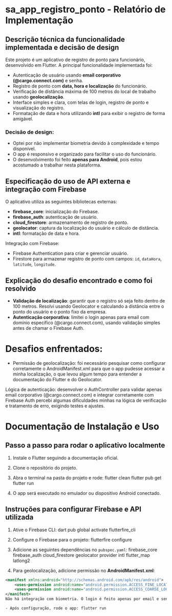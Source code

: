 # sa_app_registro_ponto - Relatório de Implementação

## Descrição técnica da funcionalidade implementada e decisão de design
Este projeto é um aplicativo de registro de ponto para funcionário, desenvolvido em Flutter. 
A principal funcionalidade implementada foi:

- Autenticação de usuário usando **email corporativo (@cargo.connect.com)** e senha.
- Registro de ponto com **data, hora e localização** do funcionário.
- Verificação de distância máxima de 100 metros do local de trabalho usando **geolocalização**.
- Interface simples e clara, com telas de login, registro de ponto e visualização do registro.
- Formatação de data e hora utilizando **intl** para exibir o registro de forma amigável.

### Decisão de design:
- Optei por não implementar biometria devido à complexidade e tempo disponível.
- O app é responsivo e organizado para facilitar o uso do funcionário.
- O desenvolvimento foi feito **apenas para Android**, pois estou acostumado a trabalhar nesta plataforma.

## Especificação do uso de API externa e integração com Firebase
O aplicativo utiliza as seguintes bibliotecas externas:

- **firebase_core**: inicialização do Firebase.
- **firebase_auth**: autenticação de usuário.
- **cloud_firestore**: armazenamento de registro de ponto.
- **geolocator**: captura da localização do usuário e cálculo de distância.
- **intl**: formatação de data e hora.

Integração com Firebase:
- Firebase Authentication para criar e gerenciar usuário.
- Firestore para armazenar registro de ponto com campos: `id`, `dataHora`, `latitude`, `longitude`.

## Explicação do desafio encontrado e como foi resolvido
- **Validação de localização**: garantir que o registro só seja feito dentro de 100 metros. Resolvi usando Geolocator e calculando a distância entre o ponto do usuário e o ponto fixo da empresa.
- **Autenticação corporativa**: limitei o login apenas para email com domínio específico (@cargo.connect.com), usando validação simples antes de chamar o Firebase Auth.

# Desafios enfrentados:
- Permissão de geolocalização: foi necessário pesquisar como configurar corretamente o AndroidManifest.xml para que o app pudesse acessar a minha localização, o que levou algum tempo para entender a documentação do Flutter e do Geolocator.

Lógica de autenticação: desenvolver o AuthController para validar apenas email corporativo (@cargo.connect.com) e integrar corretamente com Firebase Auth percebi algumas dificuldades minhas na lógica de verificação e tratamento de erro, exigindo testes e ajustes.



# Documentação de Instalação e Uso

## Passo a passo para rodar o aplicativo localmente
1. Instale o Flutter seguindo a documentação oficial.
2. Clone o repositório do projeto.
3. Abra o terminal na pasta do projeto e rode:
flutter clean
flutter pub get
flutter run


4. O app será executado no emulador ou dispositivo Android conectado.

## Instruções para configurar Firebase e API utilizada
1. Ative o Firebase CLI:
dart pub global activate flutterfire_cli


2. Configure o Firebase para o projeto:
flutterfire configure

3. Adicione as seguintes dependências no `pubspec.yaml`:
firebase_core
firebase_auth
cloud_firestore
geolocator
provider
intl
flutter_map
latlong2


4. Para geolocalização, adicione permissão no **AndroidManifest.xml**:
```xml
<manifest xmlns:android="http://schemas.android.com/apk/res/android">
    <uses-permission android:name="android.permission.ACCESS_FINE_LOCATION"/>
    <uses-permission android:name="android.permission.ACCESS_COARSE_LOCATION"/>
</manifest>
Não há integração com biometria. O login é feito apenas por email e senha corporativo.

- Após configuração, rode o app: flutter run



